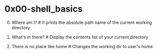 # 0x00-shell_basics

0. Where am I? # It prints the absolute path name of the current working directory

1. What's in there? # Display the contents list of your current directory

2. There is no place like home # Changes the working dir to user's home
